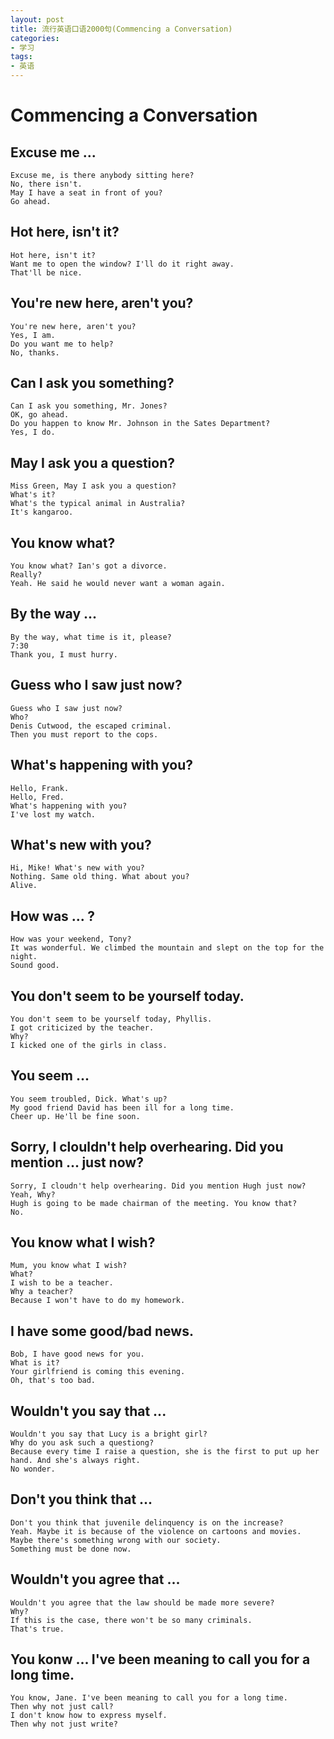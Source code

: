 ```yaml
---
layout: post
title: 流行英语口语2000句(Commencing a Conversation)
categories:
- 学习
tags:
- 英语
---
```


# Commencing a Conversation

## Excuse me ...

    Excuse me, is there anybody sitting here?
    No, there isn't.
    May I have a seat in front of you?
    Go ahead.

## Hot here, isn't it?

    Hot here, isn't it?
    Want me to open the window? I'll do it right away.
    That'll be nice.

## You're new here, aren't you?

    You're new here, aren't you?
    Yes, I am.
    Do you want me to help?
    No, thanks.

## Can I ask you something?

    Can I ask you something, Mr. Jones?
    OK, go ahead.
    Do you happen to know Mr. Johnson in the Sates Department?
    Yes, I do.

## May I ask you a question?

    Miss Green, May I ask you a question?
    What's it?
    What's the typical animal in Australia?
    It's kangaroo.

## You know what?

    You know what? Ian's got a divorce.
    Really?
    Yeah. He said he would never want a woman again.

## By the way ...

    By the way, what time is it, please?
    7:30
    Thank you, I must hurry.

## Guess who I saw just now?

    Guess who I saw just now?
    Who?
    Denis Cutwood, the escaped criminal.
    Then you must report to the cops.

## What's happening with you?

    Hello, Frank.
    Hello, Fred.
    What's happening with you?
    I've lost my watch.

## What's new with you?

    Hi, Mike! What's new with you?
    Nothing. Same old thing. What about you?
    Alive.

## How was ... ?

    How was your weekend, Tony?
    It was wonderful. We climbed the mountain and slept on the top for the night.
    Sound good.

## You don't seem to be yourself today.

    You don't seem to be yourself today, Phyllis.
    I got criticized by the teacher.
    Why?
    I kicked one of the girls in class.

## You seem ...

    You seem troubled, Dick. What's up?
    My good friend David has been ill for a long time.
    Cheer up. He'll be fine soon.

## Sorry, I clouldn't help overhearing. Did you mention ... just now?

    Sorry, I cloudn't help overhearing. Did you mention Hugh just now?
    Yeah, Why?
    Hugh is going to be made chairman of the meeting. You know that?
    No.

## You know what I wish?

    Mum, you know what I wish?
    What?
    I wish to be a teacher.
    Why a teacher?
    Because I won't have to do my homework.

## I have some good/bad news.

    Bob, I have good news for you.
    What is it?
    Your girlfriend is coming this evening.
    Oh, that's too bad.

## Wouldn't you say that ...

    Wouldn't you say that Lucy is a bright girl?
    Why do you ask such a questiong?
    Because every time I raise a question, she is the first to put up her hand. And she's always right.
    No wonder.

## Don't you think that ...

    Don't you think that juvenile delinquency is on the increase?
    Yeah. Maybe it is because of the violence on cartoons and movies.
    Maybe there's something wrong with our society.
    Something must be done now.

## Wouldn't you agree that ...

    Wouldn't you agree that the law should be made more severe?
    Why?
    If this is the case, there won't be so many criminals.
    That's true.

## You konw ... I've been meaning to call you for a long time.

    You know, Jane. I've been meaning to call you for a long time.
    Then why not just call?
    I don't know how to express myself.
    Then why not just write?